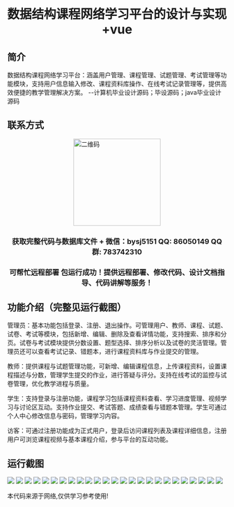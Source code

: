 <p><h1 align="center">数据结构课程网络学习平台的设计与实现+vue</h1></p>

## 简介
数据结构课程网络学习平台：涵盖用户管理、课程管理、试题管理、考试管理等功能模块，支持用户信息输入修改、课程资料库操作、在线考试记录管理等，提供高效便捷的教学管理解决方案。    --计算机毕业设计源码；毕设源码；java毕业设计源码


## 联系方式
<img src="https://bs-1329754181.cos.ap-shanghai.myqcloud.com/wx.jpg" alt="二维码" style="display: block; margin: 0 auto;" width="200px">
<p><h3 align="center">获取完整代码与数据库文件 + 微信：bysj5151 QQ: 86050149 QQ群: 783742310</h3></p>
<p><h3 align="center">可帮忙远程部署 包运行成功！提供远程部署、修改代码、设计文档指导、代码讲解等服务！</h3></p>

## 功能介绍（完整见运行截图）
管理员：基本功能包括登录、注册、退出操作。可管理用户、教师、课程、试题、试卷、考试等模块，包括新增、编辑、删除及查看详情功能，支持搜索、排序和分页。试卷与考试模块提供分数设置、题型选择、排序分析以及试卷的灵活管理。管理员还可以查看考试记录、错题本，进行课程资料库与作业提交的管理。

教师：提供课程与试题管理功能，可新增、编辑课程信息，上传课程资料，设置课程描述与分数，管理学生提交的作业，进行答疑与评分。支持在线考试的监控与试卷管理，优化教学进程与质量。

学生：支持登录与注册功能，课程学习包括课程资料查看、学习进度管理、视频学习与讨论区互动。支持作业提交、考试答题、成绩查看与错题本管理。学生可通过个人中心修改信息与密码，管理学习内容。

访客：可通过注册功能成为正式用户，登录后访问课程列表及课程详细信息，注册用户可浏览课程视频与基本课程介绍，参与平台的互动功能。


## 运行截图
![](https://bs-1329754181.cos.ap-shanghai.myqcloud.com/ssm/DataStructureCourseOnlineLearningPlatform/img/001.jpg)
![](https://bs-1329754181.cos.ap-shanghai.myqcloud.com/ssm/DataStructureCourseOnlineLearningPlatform/img/002.jpg)
![](https://bs-1329754181.cos.ap-shanghai.myqcloud.com/ssm/DataStructureCourseOnlineLearningPlatform/img/003.jpg)
![](https://bs-1329754181.cos.ap-shanghai.myqcloud.com/ssm/DataStructureCourseOnlineLearningPlatform/img/004.jpg)
![](https://bs-1329754181.cos.ap-shanghai.myqcloud.com/ssm/DataStructureCourseOnlineLearningPlatform/img/005.jpg)
![](https://bs-1329754181.cos.ap-shanghai.myqcloud.com/ssm/DataStructureCourseOnlineLearningPlatform/img/006.jpg)
![](https://bs-1329754181.cos.ap-shanghai.myqcloud.com/ssm/DataStructureCourseOnlineLearningPlatform/img/007.jpg)
![](https://bs-1329754181.cos.ap-shanghai.myqcloud.com/ssm/DataStructureCourseOnlineLearningPlatform/img/008.jpg)
![](https://bs-1329754181.cos.ap-shanghai.myqcloud.com/ssm/DataStructureCourseOnlineLearningPlatform/img/009.jpg)
![](https://bs-1329754181.cos.ap-shanghai.myqcloud.com/ssm/DataStructureCourseOnlineLearningPlatform/img/010.jpg)
![](https://bs-1329754181.cos.ap-shanghai.myqcloud.com/ssm/DataStructureCourseOnlineLearningPlatform/img/011.jpg)
![](https://bs-1329754181.cos.ap-shanghai.myqcloud.com/ssm/DataStructureCourseOnlineLearningPlatform/img/012.jpg)
![](https://bs-1329754181.cos.ap-shanghai.myqcloud.com/ssm/DataStructureCourseOnlineLearningPlatform/img/013.jpg)
![](https://bs-1329754181.cos.ap-shanghai.myqcloud.com/ssm/DataStructureCourseOnlineLearningPlatform/img/014.jpg)
![](https://bs-1329754181.cos.ap-shanghai.myqcloud.com/ssm/DataStructureCourseOnlineLearningPlatform/img/015.jpg)
![](https://bs-1329754181.cos.ap-shanghai.myqcloud.com/ssm/DataStructureCourseOnlineLearningPlatform/img/016.jpg)
![](https://bs-1329754181.cos.ap-shanghai.myqcloud.com/ssm/DataStructureCourseOnlineLearningPlatform/img/017.jpg)
![](https://bs-1329754181.cos.ap-shanghai.myqcloud.com/ssm/DataStructureCourseOnlineLearningPlatform/img/018.jpg)
![](https://bs-1329754181.cos.ap-shanghai.myqcloud.com/ssm/DataStructureCourseOnlineLearningPlatform/img/019.jpg)
![](https://bs-1329754181.cos.ap-shanghai.myqcloud.com/ssm/DataStructureCourseOnlineLearningPlatform/img/020.jpg)
![](https://bs-1329754181.cos.ap-shanghai.myqcloud.com/ssm/DataStructureCourseOnlineLearningPlatform/img/021.jpg)
![](https://bs-1329754181.cos.ap-shanghai.myqcloud.com/ssm/DataStructureCourseOnlineLearningPlatform/img/022.jpg)
![](https://bs-1329754181.cos.ap-shanghai.myqcloud.com/ssm/DataStructureCourseOnlineLearningPlatform/img/023.jpg)
![](https://bs-1329754181.cos.ap-shanghai.myqcloud.com/ssm/DataStructureCourseOnlineLearningPlatform/img/024.jpg)
![](https://bs-1329754181.cos.ap-shanghai.myqcloud.com/ssm/DataStructureCourseOnlineLearningPlatform/img/025.jpg)

<p>本代码来源于网络,仅供学习参考使用!</p>
